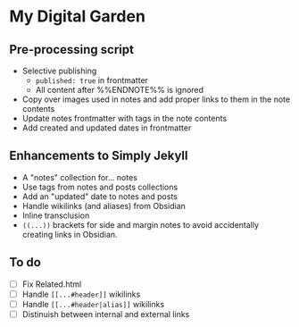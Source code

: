 # My Digital Garden

## Pre-processing script
- Selective publishing
  - `published: true` in frontmatter
  - All content after %%ENDNOTE%% is ignored
- Copy over images used in notes and add proper links to them in the note contents
- Update notes frontmatter with tags in the note contents
- Add created and updated dates in frontmatter


## Enhancements to Simply Jekyll
- A "notes" collection for... notes
- Use tags from notes and posts collections
- Add an "updated" date to notes and posts
- Handle wikilinks (and aliases) from Obsidian
- Inline transclusion
- `((...))` brackets for side and margin notes to avoid accidentally creating links in Obsidian.

## To do

- [ ] Fix Related.html
- [ ] Handle `[[...#header]]` wikilinks
- [ ] Handle `[[...#header|alias]]` wikilinks
- [ ] Distinuish between internal and external links